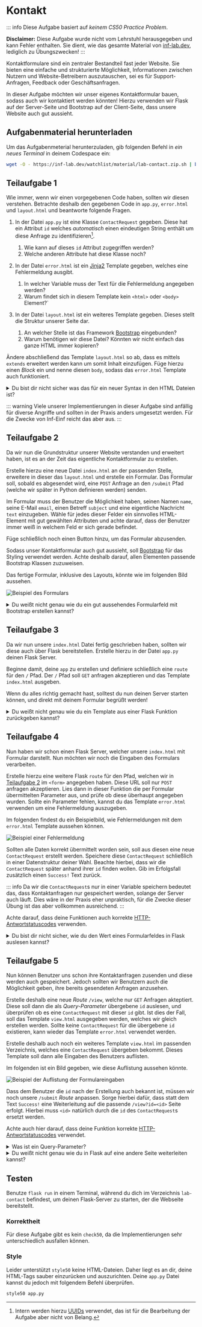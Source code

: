 # Kontakt

::: info
Diese Aufgabe basiert auf _keinem CS50 Practice Problem_.

**Disclaimer:** Diese Aufgabe wurde nicht vom Lehrstuhl herausgegeben und kann Fehler enthalten. Sie dient, wie das gesamte Material von [inf-lab.dev](https://inf-lab.dev), lediglich zu Übungszwecken!
:::

Kontaktformulare sind ein zentraler Bestandteil fast jeder Website. Sie bieten eine einfache und strukturierte Möglichkeit, Informationen zwischen Nutzern und Website-Betreibern auszutauschen, sei es für Support-Anfragen, Feedback oder Geschäftsanfragen.

In dieser Aufgabe möchten wir unser eigenes Kontaktformular bauen, sodass auch wir kontaktiert werden könnten!
Hierzu verwenden wir Flask auf der Server-Seite und Bootstrap auf der Client-Seite, dass unsere Website auch gut aussieht.

## Aufgabenmaterial herunterladen

Um das Aufgabenmeterial herunterzuladen, gib folgenden Befehl in _ein neues Terminal_ in deinem Codespace ein:

```bash
wget -O - https://inf-lab.dev/watchlist/material/lab-contact.zip.sh | bash
```

## Teilaufgabe 1

Wie immer, wenn wir einen vorgegebenen Code haben, sollten wir diesen verstehen. Betrachte deshalb den gegebenen Code in `app.py`, `error.html` und `layout.html` und beantworte folgende Fragen.

1. In der Datei `app.py` ist eine Klasse `ContactRequest` gegeben. Diese hat ein Attribut `id` welches _automatisch_ einen eindeutigen String enthält um diese Anfrage zu identifizieren[^1].

    1. Wie kann auf dieses `id` Attribut zugegriffen werden?
    2. Welche anderen Attribute hat diese Klasse noch?

2. In der Datei `error.html` ist ein [Jinja2](https://jinja.palletsprojects.com/) Template gegeben, welches eine Fehlermeldung ausgibt.

    1. In welcher Variable muss der Text für die Fehlermeldung angegeben werden?
    2. Warum findet sich in diesem Template kein `<html>` oder `<body>` Element?`

3. In der Datei `layout.html` ist ein weiteres Template gegeben. Dieses stellt die Struktur unserer Seite dar.
    1. An welcher Stelle ist das Framework [Bootstrap](https://getbootstrap.com/) eingebunden?
    2. Warum benötigen wir diese Datei? Könnten wir nicht einfach das ganze HTML immer kopieren?

Ändere abschließend das Template `layout.html` so ab, dass es mittels `extends` erweitert werden kann um somit Inhalt einzufügen.
Füge hierzu einen _Block_ ein und nenne diesen `body`, sodass das `error.html` Template auch funktioniert.

[^1]: Intern werden hierzu [UUIDs](https://de.wikipedia.org/wiki/Universally_Unique_Identifier) verwendet, das ist für die Bearbeitung der Aufgabe aber nicht von Belang.

<details>
    <summary>Du bist dir nicht sicher was das für ein neuer Syntax in den HTML Dateien ist?</summary>

Unsere HTML-Dateien verwenden hier [Jinja2](https://jinja.palletsprojects.com/en/stable/templates/#template-file-extension) Templates, welche von Flask ausgewertet werden können.
Somit können wir recht einfach HTML dynamisch aus unseren Python Daten erstellen.

Im folgenden findet sich ein einfaches Beispiel, welches in abgewandelter Version auch in der Dokumentation gefunden werden kann.
`open_todos` und `todos` sind hierbei Variablen, die dem Template explizit übergeben wurden.

```html
<div>
    <h1>My ToDos</h1>
    Open todos: {{ open_todos }}

    <ul id="list">
        {% for todo in todos %}
        <li>{{ todo }}</li>
        {% endfor %}
    </ul>

    {# some comment #}
</div>
```

</details>

::: warning
Viele unserer Implementierungen in dieser Aufgabe sind anfällig für diverse Angriffe und sollten in der Praxis anders umgesetzt werden.
Für die Zwecke von Inf-Einf reicht das aber aus.
:::

## Teilaufgabe 2

Da wir nun die Grundstruktur unserer Website verstanden und erweitert haben, ist es an der Zeit das eigentliche Kontaktformular zu erstellen.

Erstelle hierzu eine neue Datei `index.html` an der passenden Stelle, erweitere in dieser das `layout.html` und erstelle ein Formular.
Das Formular soll, sobald es abgesendet wird, eine `POST` Anfrage an den `/submit` Pfad (welche wir später in Python definieren werden) senden.

Im Formular muss der Benutzer die Möglichkeit haben, seinen Namen `name`, seine E-Mail `email`, einen Betreff `subject` und eine eigentliche Nachricht `text` einzugeben.
Wähle für jedes dieser Felder ein sinnvolles HTML-Element mit gut gewählten Attributen und achte darauf, dass der Benutzer immer weiß in welchem Feld er sich gerade befindet.

Füge schließlich noch einen Button hinzu, um das Formular abzusenden.

Sodass unser Kontaktformular auch gut aussieht, soll [Bootstrap](https://getbootstrap.com/docs/5.3/getting-started/introduction/) für das Styling verwendet werden. Achte deshalb darauf, allen Elementen passende Bootstrap Klassen zuzuweisen.

Das fertige Formular, inklusive des Layouts, könnte wie im folgenden Bild aussehen.

![Beispiel des Formulars](./material/image/form.jpg)

<details>
    <summary>Du weißt nicht genau wie du ein gut aussehendes Formularfeld mit Bootstrap erstellen kannst?</summary>

Folgender Code ist ein leicht abgeändertes Beispiel aus der [Bootstrap Dokumentation zu Formularen](https://getbootstrap.com/docs/5.3/forms/form-control/).

```html
<label
    for="title"
    class="form-label"
>
    Titel
</label>
<input
    type="text"
    class="form-control"
    id="title"
    name="title"
/>
```

</details>

## Teilaufgabe 3

Da wir nun unsere `index.html` Datei fertig geschrieben haben, sollten wir diese auch über Flask bereitstellen.
Erstelle hierzu in der Datei `app.py` deinen Flask Server.

Beginne damit, deine `app` zu erstellen und definiere schließlich eine `route` für den `/` Pfad.
Der `/` Pfad soll `GET` anfragen akzeptieren und das Template `index.html` ausgeben.

Wenn du alles richtig gemacht hast, solltest du nun deinen Server starten können, und direkt mit deinem Formular begrüßt werden!

<details>
    <summary>Du weißt nicht genau wie du ein Template aus einer Flask Funktion zurückgeben kannst?</summary>

Um Templates auszugeben (zu "rendern"), kann die Funktion `render_template` verwendet werden.
Folgender Beispielcode würde beispielsweise das Template `todos.html` ausgeben. Nach dem Namen des Templates können optional weitere, benannte, Parameter folgen um einzelne Variablen im Template verfügbar zu machen.

```python
from flask import render_template

render_template("todos.html", count=4)
```

**Wichtig:** Vergiss nicht, den Rückgabewert von `render_template` auch zu `return`en, sonst wird das Template zwar ausgeführt aber nicht ausgegeben!

</details>

## Teilaufgabe 4

Nun haben wir schon einen Flask Server, welcher unsere `index.html` mit Formular darstellt. Nun möchten wir noch die Eingaben des Formulars verarbeiten.

Erstelle hierzu eine weitere Flask `route` für den Pfad, welchen wir in [Teilaufgabe 2](#teilaufgabe-2) im `<form>` angegeben haben. Diese URL soll nur `POST` anfragen akzeptieren.
Lies dann in dieser Funktion die per Formular übermittelten Parameter aus, und prüfe ob diese überhaupt angegeben wurden. Sollte ein Parameter fehlen, kannst du das Template `error.html` verwenden um eine Fehlermeldung auszugeben.

Im folgenden findest du ein Beispielbild, wie Fehlermeldungen mit dem `error.html` Template aussehen können.

![Beispiel einer Fehlermeldung](./material/image/error.jpg)

Sollten alle Daten korrekt übermittelt worden sein, soll aus diesen eine neue `ContactRequest` erstellt werden. Speichere diese `ContactRequest` schließlich in einer Datenstruktur deiner Wahl. Beachte hierbei, dass wir die `ContactRequest` später anhand ihrer `id` finden wollen.
Gib im Erfolgsfall zusätzlich einen `Success!` Text zurück.

::: info
Da wir die `ContactRequest`s nur in einer Variable speichern bedeutet das, dass Kontaktanfragen nur gespeichert werden, solange der Server auch läuft.
Dies wäre in der Praxis eher unpraktisch, für die Zwecke dieser Übung ist das aber vollkommen ausreichend.
:::

Achte darauf, dass deine Funktionen auch korrekte [HTTP-Antwortstatuscodes](https://developer.mozilla.org/de/docs/Web/HTTP/Status) verwenden.

<details>
    <summary>Du bist dir nicht sicher, wie du den Wert eines Formularfeldes in Flask auslesen kannst?</summary>

Um den Wert eines übermittelten Formularfeldes auszulesen, kann die `request.form.get(name)` Funktion verwendet werden.
Im folgenden findest du ein informelles Beispiel um das im HTML dargestellte Feld auszulesen.

```html
<label for="task_field">Task</label>
<input
    name="task"
    id="task_field"
/>
```

```python
from flask import request

task = request.form.get("task")
```

**Wichtig:** Dass du ein Feld im HTML-Formular erstellt hast, bedeutet nicht zwingend, dass es auch an den Server übermittelt wird. Prüfe deshalb immer erst ob das Feld nicht `None` ist.

</details>

## Teilaufgabe 5

Nun können Benutzer uns schon ihre Kontaktanfragen zusenden und diese werden auch gespeichert. Jedoch sollten wir Benutzern auch die Möglichkeit geben, ihre bereits gesendeten Anfragen anzusehen.

Erstelle deshalb eine neue _Route_ `/view`, welche nur `GET` Anfragen akteptiert. Diese soll dann die als _Query-Parameter_ übergebene `id` auslesen, und überprüfen ob es eine `ContactRequest` mit dieser `id` gibt. Ist dies der Fall, soll das Template `view.html` ausgegeben werden, welches wir gleich erstellen werden.
Sollte keine `ContactRequest` für die übergebene `id` existieren, kann wieder das Template `error.html` verwendet werden.

Erstelle deshalb auch noch ein weiteres Template `view.html` im passenden Verzeichnis, welches eine `ContactRequest` übergeben bekommt.
Dieses Template soll dann alle Eingaben des Benutzers auflisten.

Im folgenden ist ein Bild gegeben, wie diese Auflistung aussehen könnte.

![Beispiel der Auflistung der Formulareingaben](./material/image/view.jpg)

Dass dem Benutzer die `id` nach der Erstellung auch bekannt ist, müssen wir noch unsere `/submit` _Route_ anpassen.
Sorge hierbei dafür, dass statt dem Text `Success!` eine Weiterleitung auf die passende `/view?id=<id>` Seite erfolgt.
Hierbei muss `<id>` natürlich durch die `id` des `ContactRequest`s ersetzt werden.

Achte auch hier darauf, dass deine Funktion korrekte [HTTP-Antwortstatuscodes](https://developer.mozilla.org/de/docs/Web/HTTP/Status) verwendet.

<details>
    <summary>Was ist ein Query-Parameter?</summary>

_Query_ oder auch _Get-Parameter_ sind Eingaben, welche über die URL übermittelt werden. Diese folgen nach einem `?` in der URL.

Beispielsweise hat die URL `https://www.google.com/search?q=Hallo` den _Query-Parameter_ `q` mit dem Wert `Hallo`.

Diese Parameter können in Flask in etwa wie im folgenden Beispiel ausgelesen werden.

```python
from flask import request

q = request.args.get("q")
```

**Wichtig:** Vergiss nicht zu prüfen ob das Feld nicht `None` ist!

</details>
<details>
    <summary>Du weißt nicht genau wie du in Flask auf eine andere Seite weiterleiten kannst?</summary>

Um den Benutzer auf eine andere Seite weiterzuleiten, kann die `redirect(url)` Funktion benutzt werden.
Im folgenden informellen Beispiel wird der Benutzer auf die `/todos` Seite weitergeleitet.

```python
from flask import redirect

redirect("/todos")
```

**Wichtig:** Vergiss nicht, den Rückgabewert von `redirect` auch zu `return`en, sonst wird die Weiterleitung nicht ausgeführt!

::: tip
Natürlich kannst du `redirect` auch _f-Strings_ übergeben!
:::

</details>

## Testen

Benutze `flask run` in einem Terminal, während du dich im Verzeichnis `lab-contact` befindest, um deinen Flask-Server zu starten, der die Webseite bereitstellt.

### Korrektheit

Für diese Aufgabe gibt es kein `check50`, da die Implementierungen sehr unterschiedlich ausfallen können.

### Style

Leider unterstützt `style50` keine HTML-Dateien. Daher liegt es an dir, deine HTML-Tags sauber einzurücken und auszurichten.
Deine `app.py` Datei kannst du jedoch mit folgendem Befehl überprüfen.

```bash
style50 app.py
```
